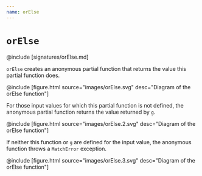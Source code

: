 ```yaml
---
name: orElse
---
```


# `orElse`

@include [signatures/orElse.md]

`orElse` creates an anonymous partial function that returns the value this partial function does.

@include [figure.html source="images/orElse.svg" desc="Diagram of the orElse function"]

For those input values for which this partial function is not defined, the anonymous partial function returns the value returned by `g`.

@include [figure.html source="images/orElse.2.svg" desc="Diagram of the orElse function"]

If neither this function or `g` are defined for the input value, the anonymous function throws a `MatchError` exception.

@include [figure.html source="images/orElse.3.svg" desc="Diagram of the orElse function"]
